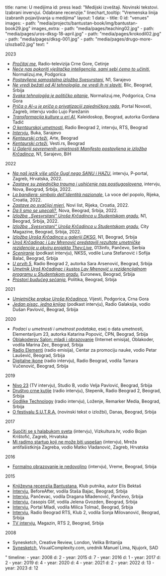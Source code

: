 title: 
    name: U medijima
id: press
lead: "Medijski izveštaji. Novinski tekstovi.<br>Izabrani invervjui. Odabrane recenzije."
linechart_tooltip: "Vremenska linija izabranih pojavljivanja u medijima"
layout: 1
data:
    - title: 0
      id: "venues"
      images:
        - path: "media/projects/bantustan-book/img/bantustan-book29.jpg"
      images_extra:
        - path: "media/pages/teaching02.jpg"
        - path: "media/pages/uros-dksg-18-april.jpg"
        - path: "media/pages/krokodil02.jpg"
        - path: "media/pages/dksg-001.jpg"
        - path: "media/pages/drugo-more-izlozba02.jpg"
      text: "<div class='section-list interface-page-li-style'>
<div class='list-title-first-page interface-heading-style'>2023</div>
<ul>
<li><a href='https://www.youtube.com/watch?v=BF_26tU_Dzs' target='_blank'><em>Pročitaj me</em></a>, Radio-televizija Crne Gore, Cetinje</li>
<li><a href='https://normalizuj.me/intervju/nece-nas-pokoriti-vjestacka-inteligencija-sami-sebi-cemo-to-uciniti' target='_blank'><em>Neće nas pokoriti vještačka inteligencija, sami sebi ćemo to učiniti</em></a>, Normalizuj.me, Podgorica</li>
<li><a href='https://n1info.ba/video/novi-dan/galerija-manifesto-postavljena-samostalna-izlozba-svestrani/' target='_blank'><em>Postavljena samostalna izložba Svesvrstani</em></a>, N1, Sarajevo</li>
<li><a href='/static/media/pages/krcadinac_blic.jpg' target='_blank'><em>Ne vredi bežati od AI tehnologija, ne vredi ih ni slaviti</em></a>, Blic, Beograd, Srbija</li>
<li><a href='https://www.youtube.com/watch?v=4Nh-kG4NVEc' target='_blank'><em>Svaka tehnologija je političko pitanje</em></a>, Normalizuj.me, Podgorica, Crna Gora</li>
<li><a href='https://www.portalnovosti.com/uros-krcadinac-prica-o-ai-u-je-prica-o-privatizaciji-zajednickog-rada' target='_blank'><em>Priča o AI-u je priča o privatizaciji zajedničkog rada</em></a>, Portal Novosti, Zagreb, intervju vodio Lujo Parežanin</li>
<li><a href='https://kaleidoskop-media.com/mediji/transformacija-kulture-u-eri-ai' target='_blank'><em>Transformacija kulture u eri AI</em></a>, Kaleidoskop, Beograd, autorka Gordana Tadić</li>
<li><a href='https://www.rts.rs/lat/radio/radio-beograd-2/5271469/o-kentaurskoj-umetnosti-i-projektu-kojim-se-obelezava-100-godina-animacije-u-srbiji.html' target='_blank'><em>O kentaurskoj umetnosti</em></a>, Radio Beograd 2, intervju, RTS, Beograd</li>
<li><a href='https://6yka.com/intervju/uros-krcadinac-prica-o-ai-u-je-prica-o-privatizaciji-zajednickog-rada' target='_blank'><em>Intervju</em></a>, Buka, Sarajevo</li>
<li><a href='http://www.arte.rs/sr/vesti/uros_krcadinac_kentaurski_crtezi-15641' target='_blank'><em>Kentaurski crteži</em></a>, Arte, Beograd</li>
<li><a href='https://www.vesti.rs/Kultura/Uros-Krcadinac-Kentaurski-crtezi.html' target='_blank'><em>Kentaurski crteži</em></a>, Vesti.rs, Beograd</li>
<li><a href='https://n1info.ba/kultura/u-galeriji-savremenih-umjetnosti-manifesto-postavljena-je-izlozba-krcadinca/' target='_blank'><em>U Galeriji savremenih umjetnosti Manifesto postavljena je izložba Krčadinca</em></a>, N1, Sarajevo, BiH</li>
</ul>
      <div class='list-title interface-heading-style'>2022</div>
    <ul>
    <li><a href='https://p-portal.net/uros-krcadinac-na-nas-jezik-vise-utice-gugl-nego-sanu-i-hazu/' target='_blank'><em>Na naš jezik više utiče Gugl nego SANU i HAZU</em></a>, intervju, P-portal, Zagreb, Hrvatska, 2022.</li>
    <li><a href='https://nova.rs/kultura/uros-krcadinac-zastave-su-zajednicka-trauma-i-ushicenje-nas-postjugoslovena/' target='_blank'><em>Zastave su zajednička trauma i ushićenje nas postjugoslovena</em></a>, intervju, Nova, Beograd, Srbija, 2022.</li>
    <li><a href='https://lavoce.hr/cultura-e-spettacoli/la-bandiera-simbolo-dellidentita-nazionale' target='_blank'><em>La bandiera: simbolo dell’identità nazionale</em></a>, La voce del popolo, Rijeka, Croatia, 2022.</li>
    <li><a href='https://www.novilist.hr/ostalo/kultura/izlozbe/izlozba-svesvrstani-urosa-krcadinca-zastave-po-svacijoj-mjeri/' target='_blank'><em>Zastave po svačijoj mjeri</em></a>, Novi list, Rijeka, Croatia, 2022.</li>
    <li><a href='https://nova.rs/kultura/da-li-smo-se-upecali-izlozba-svesvsrtani-u-studentskom-gradu/' target='_blank'><em>Da li smo se upecali?</em></a>, Nova, Beograd, Srbija, 2022.</li>
    <li><a href='https://rs.n1info.com/kultura/izlozba-svesvrstani-urosa-krcadinca-u-studentskom-gradu/' target='_blank'><em>Izložba „Svesvrstani“ Uroša Krčadinca u Studentskom gradu</em></a>, N1, Beograd, Srbija, 2022.</li>
    <li><a href='https://citymagazine.danas.rs/kultura/art/izlozba-svesvrstani-urosa-krcadinca-u-studentskom-gradu/' target='_blank'><em>Izložba „Svesvrstani“ Uroša Krčadinca u Studentskom gradu</em></a>, City Magazine, Beograd, Srbija, 2022.</li>
    <li><em><a href='https://rs.n1info.com/kultura/onda-porastes-a-mape-postanu-strasne-izlozba-urosa-krcadinca-u-galeriji-dksg/' target='_blank'>Izložba Uroša Krčadinca u galeriji DKSG</a></em>, N1, Beograd, Srbija</li>
    <li><em><a href='https://013info.rs/vesti/srbija/uros-krcadinac-i-lav-mrenovic-predstavili-rezultate-umetnicke-rezidencije-u-okviru' target='_blank'>Uroš Krčadinac i Lav Mrenović predstavili rezultate umetničke rezidencije u okviru projekta They:Live</a></em>, 013info, Pančevo, Serbia</li>
    <li><em><a href='https://www.mixcloud.com/Sceniranje/200-marina-milovanovi%C4%87-i-uro%C5%A1-kr%C4%8Dadinac-priroda-i-dru%C5%A1tvo/' target='_blank'>Sceniranje</a></em> (podkast intervju), NKSS, vodile Luna Stefanović i Sofija Balać, Beograd, Srbija</li>
    <li><em><a href='https://www.rts.rs/page/radio/sr/story/24/radio-beograd-2/4789233/-ildiko-erdei.html' target='_blank'>U prvih 5</a></em>, Radio Beograd 2, autorka Sara Arsenović, Beograd, Srbija</li>
    <li><em><a href='https://www.euronews.rs/kultura/aktuelno-iz-kulture/44780/umetnik-uros-krcadinac-i-kustos-lav-mrenovic-u-rezidencijalnom-programu-u-studentskom-gradu/vest' target='_blank'>Umetnik Uroš Krčadinac i kustos Lav Mrenović u rezidencijalnom programu u Studentskom gradu</a></em>, Euronews, Beograd, Srbija</li>
    <li><em><a href='https://www.politika.rs/sr/clanak/505301/Prostori-buduceg-secanja' target='_blank'>Prostori budućeg sećanja</a></em>, Politika, Beograd, Srbija</li>
    </ul>
      <div class='list-title interface-heading-style'>2021</div>
    <ul>
    <li><em><a href='https://www.vijesti.me/kultura/569560/umjetnicke-prakse-urosa-krcadinca' target='_blank'>Umjetničke prakse Uroša Krčadinca</a></em>, Vijesti, Podgorica, Crna Gora</li>
    <li><em><a href='https://podcast.rs/jedan-pisac-jedna-knjiga-2-james-bridle-novo-mracno-doba-26-01-2021/' target='_blank'>Jedan pisac, jedna knjiga</a></em> (podkast intervju), Radio Galaksija, vodio Dušan Pavlović, Beograd, Srbija</li>
    </ul>
      <div class='list-title interface-heading-style'>2020</div>
    <ul>
    <li><em>Podaci u umetnosti i umetnost podataka</em>, esej o data umetnosti, Elementarijum 23, autorka Katarina Popović, CPN, Beograd, Srbija</li>
    <li><span class='italic-style'><a href='https://www.oblakoder.org.rs/mladi-i-obrazovanje-uros-krcadinac-i-vojislav-klacar-salon-e05/' target='_blank'>Oblakoderov Salon: mladi i obrazovanje</a></span> (Internet emisija), Oblakoder, vodila Marina Zec, Beograd, Srbija</li>
    <li><span class='italic-style'><a href='https://www.mixcloud.com/Radioelementi/e-08-o-zelenijem-beogradu-linijskom-parku-ve%C5%A1ta%C4%8Dkoj-inteligenciji-umetnosti-i-nauci/' target='_blank'>Radio Elementi</a></span> (radio emisija), Centar za promociju nauke, vodio Petar Laušević, Beograd, Srbija</li>
    <li><span class='italic-style'><a href='https://www.rts.rs/page/radio/sr/story/24/radio-beograd-2/4051571/uros-krcadinac.html' target='_blank'>Digitalne ikone</a></span> (radio intervju), Radio Beograd, vodila Tamara Vučenović, Beograd, Srbija</li>
    </ul>
    <div class='list-title interface-heading-style'>2019</div>
    <ul>
<li><span class='italic-style'><a href='https://www.youtube.com/watch?v=Cdme3hpsXXI' target='_blank'>Nivo 23</a></span> (TV intervju), Studio B, vodio Velja Pavlović, Beograd, Srbija</li>
<li><span class='italic-style'><a href='https://www.rts.rs/page/radio/sr/story/24/radio-beograd-2/3463023/stepenik.html' target='_blank'>Društvo crne kutije</a></span> (radio intervju), Stepenik, Radio Beograd 2, Beograd, Srbija</li>
<li><span class='italic-style'><a href='https://remarker.media/lozenje/godlike-technology/' target='_blank'>Godlike Technology</a></span> (radio intervju), Loženje, Remarker Media, Beograd, Srbija</li>
<li><span class='italic-style'><a href='https://www.danas.rs/kultura/festival-s-u-t-r-a-u-ime-algoritma-pasivne-posetioce-pretvara-u-aktivne-ucesnike/' target='_blank'>O festivalu S.U.T.R.A.</a></span> (novinski tekst o izložbi), Danas, Beograd, Srbija</li>
    </ul>
    <div class='list-title interface-heading-style'>2017</div>
    <ul>
<li><span class='italic-style'><a href='https://vizkultura.hr/suociti-se-s-halabukom-svijeta/' target='_blank'>Suočiti se s halabukom sveta</a></span> (intervju), Vizkultura.hr, vodio Bojan Krištofić, Zagreb, Hrvatska</li>
<li><span class='italic-style'><a href='http://www.maz.hr/2017/10/22/uros-krcadinac-mi-radimo-startup-koji-nikada-ne-moze-da-postane-uspesan/' target='_blank'>Mi radimo startup koji ne može biti uspešan</a></span> (intervju), Mreža antifašistkinja Zagreba, vodio Matko Vladanović, Zagreb, Hrvatska</li>
    </ul>
<div class='list-title interface-heading-style'>2016</div>
<ul>
<li><span class='italic-style'><a href='https://www.vreme.com/cms/view.php?id=1452525' target='_blank'>Formalno obrazovanje je nedovoljno</a></span> (intervju), Vreme, Beograd, Srbija</li>
</ul>
<div class='list-title interface-heading-style'>2015</div>
<ul>
<li><span class='italic-style'><a href='http://www.klubputnika.org/zbirka/blogovi/bantustan/3997-bantustan-kao-novi-oblik-romana' target='_blank'>Književna recenzija Bantustana</a></span>, Klub putnika, autor Elis Bektaš</li>
<li><span class='italic-style'><a href='https://www.beforeafter.rs/kultura/bantustan/' target='_blank'>Intervju</a></span>, BeforeAfter, vodila Staša Bajac, Beograd, Srbija</li>
<li><span class='italic-style'><a href='https://www.pancevac-online.rs/letnji-razgovori-uros-krcadinac-istrazivac-novih-medija-i-putopisac/' target='_blank'>Intervju</a></span>, Pančevac, vodila Dragana Mladenović, Pančevo, Srbija</li>
<li><span class='italic-style'><a href='http://www.glif.rs/blog/bantustan-afrika-je-u-odnosu-na-zapadni-svet-nalicje-sveta/' target='_blank'>Intervju</a></span>, časopis Glif, vodila Jelena Gvozden, Beograd, Srbija</li>
<li><span class='italic-style'><a href='https://www.portalmladi.com/uros-krcadinac-rec-dve-o-kulturi-putovanja/' target='_blank'>Intervju</a></span>, Portal Mladi, vodila Milica Tolmač, Beograd, Srbija</li>
<li><span class='italic-style'><a href='https://www.rts.rs/page/radio/sr/story/24/radio-beograd-2/1944619/klub-2.html' target='_blank'>Intervju</a></span>, Radio Beograd RTS, Klub 2, vodila Sonja Milovanović, Beograd, Srbija</li>
<li><span class='italic-style'><a href='https://www.rts.rs/page/tv/sr/story/21/rts-2/1775785/magazin-je-ove-nedelje-na-vezi-sa-afrikom.html' target='_blank'>TV intervju</a></span>, Magazin, RTS 2, Beograd, Srbija</li>
</ul>
<div class='list-title interface-heading-style'>2008</div>
<ul>
<li><span class='italic-style'>Synesketch</span>, Creative Review, London, Velika Britanija</li>
<li><span class='italic-style'><a href='http://www.visualcomplexity.com/vc/project.cfm?id=695' target='_blank'>Synesketch</a></span>, VisualComplexity.com, urednik Manuel Lima, Njujork, SAD</li>
</ul>" 
timeline:
    - year: 2008
      d: 2
    - year: 2015
      d: 7
    - year: 2016
      d: 1
    - year: 2017
      d: 2
    - year: 2019
      d: 4
    - year: 2020
      d: 4
    - year: 2021
      d: 2
    - year: 2022
      d: 13
    - year: 2023
      d: 12
